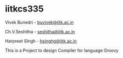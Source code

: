 iitkcs335
=========

Vivek Bunedri  - buvivek@iitk.ac.in

Ch.V.Seshitha  - seshitha@iitk.ac.in

Harpreet SIngh - hsinghg@iitk.ac.in

This is a Project to design Compiler for language Groovy
